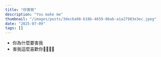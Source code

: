 ```yaml
---
title: "你害我"
description: "You make me"
thumbnail: "/images/posts/3dec6a98-b18b-4659-86ab-a1a27983e3ec.jpeg"
date: "2025-07-09"
tags: []
---
```

- 你為什麼要害我
- 害我這麼喜歡你🤬🤬😭😭
